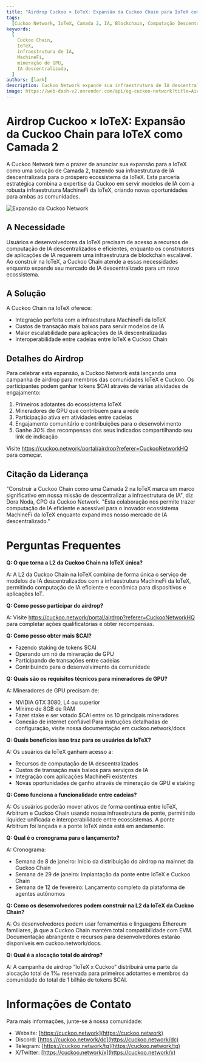 ```yaml
---
title: "Airdrop Cuckoo × IoTeX: Expansão da Cuckoo Chain para IoTeX como Camada 2"
tags:
  [Cuckoo Network, IoTeX, Camada 2, IA, Blockchain, Computação Descentralizada]
keywords:
  [
    Cuckoo Chain,
    IoTeX,
    infraestrutura de IA,
    MachineFi,
    mineração de GPU,
    IA descentralizada,
  ]
authors: [lark]
description: Cuckoo Network expande sua infraestrutura de IA descentralizada para IoTeX como uma solução de Camada 2, integrando-se ao ecossistema MachineFi da IoTeX para oferecer computação de IA escalável e interoperabilidade entre cadeias. Descubra os benefícios para desenvolvedores, mineradores e usuários da IoTeX, e aprenda como participar do airdrop de tokens $CAI.
image: https://web-dash-v2.onrender.com/api/og-cuckoo-network?title=Airdrop%20Cuckoo%20%C3%97%20IoTeX:%20Expans%C3%A3o%20da%20Cuckoo%20Chain%20para%20IoTeX%20como%20Camada%202
---
```


# Airdrop Cuckoo × IoTeX: Expansão da Cuckoo Chain para IoTeX como Camada 2

A Cuckoo Network tem o prazer de anunciar sua expansão para a IoTeX como uma solução de Camada 2, trazendo sua infraestrutura de IA descentralizada para o próspero ecossistema da IoTeX. Esta parceria estratégica combina a expertise da Cuckoo em servir modelos de IA com a robusta infraestrutura MachineFi da IoTeX, criando novas oportunidades para ambas as comunidades.

![Expansão da Cuckoo Network](https://web-dash-v2.onrender.com/api/og-cuckoo-network?title=Airdrop%20Cuckoo%20%C3%97%20IoTeX:%20Expans%C3%A3o%20da%20Cuckoo%20Chain%20para%20IoTeX%20como%20Camada%202)

## **A Necessidade**

Usuários e desenvolvedores da IoTeX precisam de acesso a recursos de computação de IA descentralizados e eficientes, enquanto os construtores de aplicações de IA requerem uma infraestrutura de blockchain escalável. Ao construir na IoTeX, a Cuckoo Chain atende a essas necessidades enquanto expande seu mercado de IA descentralizado para um novo ecossistema.

## **A Solução**

A Cuckoo Chain na IoTeX oferece:

- Integração perfeita com a infraestrutura MachineFi da IoTeX
- Custos de transação mais baixos para servir modelos de IA
- Maior escalabilidade para aplicações de IA descentralizadas
- Interoperabilidade entre cadeias entre IoTeX e Cuckoo Chain

## **Detalhes do Airdrop**

Para celebrar esta expansão, a Cuckoo Network está lançando uma campanha de airdrop para membros das comunidades IoTeX e Cuckoo. Os participantes podem ganhar tokens $CAI através de várias atividades de engajamento:

1. Primeiros adotantes do ecossistema IoTeX
2. Mineradores de GPU que contribuem para a rede
3. Participação ativa em atividades entre cadeias
4. Engajamento comunitário e contribuições para o desenvolvimento
5. Ganhe _30%_ das recompensas dos seus indicados compartilhando seu link de indicação

Visite https://cuckoo.network/portal/airdrop?referer=CuckooNetworkHQ para começar.

## **Citação da Liderança**

"Construir a Cuckoo Chain como uma Camada 2 na IoTeX marca um marco significativo em nossa missão de descentralizar a infraestrutura de IA", diz Dora Noda, CPO da Cuckoo Network. "Esta colaboração nos permite trazer computação de IA eficiente e acessível para o inovador ecossistema MachineFi da IoTeX enquanto expandimos nosso mercado de IA descentralizado."

# **Perguntas Frequentes**

**Q: O que torna a L2 da Cuckoo Chain na IoTeX única?**

A: A L2 da Cuckoo Chain na IoTeX combina de forma única o serviço de modelos de IA descentralizados com a infraestrutura MachineFi da IoTeX, permitindo computação de IA eficiente e econômica para dispositivos e aplicações IoT.

**Q: Como posso participar do airdrop?**

A: Visite https://cuckoo.network/portal/airdrop?referer=CuckooNetworkHQ para completar ações qualificatórias e obter recompensas.

**Q: Como posso obter mais $CAI?**

- Fazendo staking de tokens $CAI
- Operando um nó de mineração de GPU
- Participando de transações entre cadeias
- Contribuindo para o desenvolvimento da comunidade

**Q: Quais são os requisitos técnicos para mineradores de GPU?**

A: Mineradores de GPU precisam de:

- NVIDIA GTX 3080, L4 ou superior
- Mínimo de 8GB de RAM
- Fazer stake e ser votado $CAI entre os 10 principais mineradores
- Conexão de internet confiável Para instruções detalhadas de configuração, visite nossa documentação em cuckoo.network/docs

**Q: Quais benefícios isso traz para os usuários da IoTeX?**

A: Os usuários da IoTeX ganham acesso a:

- Recursos de computação de IA descentralizados
- Custos de transação mais baixos para serviços de IA
- Integração com aplicações MachineFi existentes
- Novas oportunidades de ganho através de mineração de GPU e staking

**Q: Como funciona a funcionalidade entre cadeias?**

A: Os usuários poderão mover ativos de forma contínua entre IoTeX, Arbitrum e Cuckoo Chain usando nossa infraestrutura de ponte, permitindo liquidez unificada e interoperabilidade entre ecossistemas. A ponte Arbitrum foi lançada e a ponte IoTeX ainda está em andamento.

**Q: Qual é o cronograma para o lançamento?**

A: Cronograma:

- Semana de 8 de janeiro: Início da distribuição do airdrop na mainnet da Cuckoo Chain
- Semana de 29 de janeiro: Implantação da ponte entre IoTeX e Cuckoo Chain
- Semana de 12 de fevereiro: Lançamento completo da plataforma de agentes autônomos

**Q: Como os desenvolvedores podem construir na L2 da IoTeX da Cuckoo Chain?**

A: Os desenvolvedores podem usar ferramentas e linguagens Ethereum familiares, já que a Cuckoo Chain mantém total compatibilidade com EVM. Documentação abrangente e recursos para desenvolvedores estarão disponíveis em cuckoo.network/docs.

**Q: Qual é a alocação total do airdrop?**

A: A campanha de airdrop “IoTeX x Cuckoo” distribuirá uma parte da alocação total de 1‰ reservada para primeiros adotantes e membros da comunidade do total de 1 bilhão de tokens $CAI.

# **Informações de Contato**

Para mais informações, junte-se à nossa comunidade:

- Website: [https://cuckoo.network](https://cuckoo.network)
- Discord: [https://cuckoo.network/dc](https://cuckoo.network/dc)
- Telegram: [https://cuckoo.network/tg](https://cuckoo.network/tg)
- X/Twitter: [https://cuckoo.network/x](https://cuckoo.network/x)
